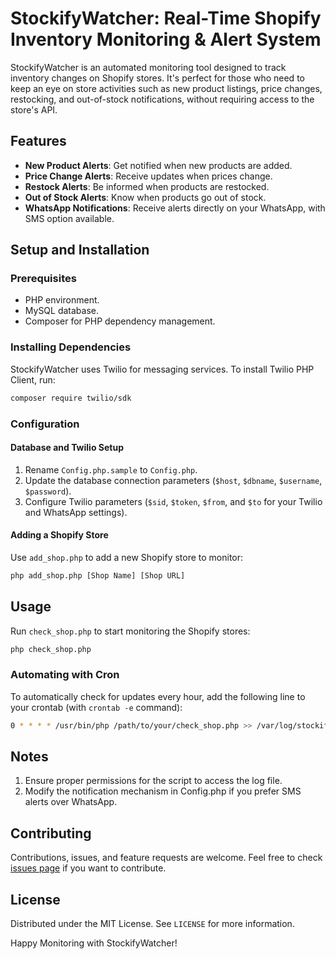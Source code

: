 # StockifyWatcher: Real-Time Shopify Inventory Monitoring & Alert System

StockifyWatcher is an automated monitoring tool designed to track inventory changes on Shopify stores. It's perfect for those who need to keep an eye on store activities such as new product listings, price changes, restocking, and out-of-stock notifications, without requiring access to the store's API.

## Features

- **New Product Alerts**: Get notified when new products are added.
- **Price Change Alerts**: Receive updates when prices change.
- **Restock Alerts**: Be informed when products are restocked.
- **Out of Stock Alerts**: Know when products go out of stock.
- **WhatsApp Notifications**: Receive alerts directly on your WhatsApp, with SMS option available.

## Setup and Installation

### Prerequisites

- PHP environment.
- MySQL database.
- Composer for PHP dependency management.

### Installing Dependencies

StockifyWatcher uses Twilio for messaging services. To install Twilio PHP Client, run:

```bash
composer require twilio/sdk
```

### Configuration

#### Database and Twilio Setup

1. Rename `Config.php.sample` to `Config.php`.
2. Update the database connection parameters (`$host`, `$dbname`, `$username`, `$password`).
3. Configure Twilio parameters (`$sid`, `$token`, `$from`, and `$to` for your Twilio and WhatsApp settings).

#### Adding a Shopify Store

Use `add_shop.php` to add a new Shopify store to monitor:

```bash
php add_shop.php [Shop Name] [Shop URL]
```


## Usage
Run `check_shop.php` to start monitoring the Shopify stores:
```bash
php check_shop.php
```

### Automating with Cron
To automatically check for updates every hour, add the following line to your crontab (with `crontab -e` command):

```bash
0 * * * * /usr/bin/php /path/to/your/check_shop.php >> /var/log/stockifywatcher.log 2>&1
```

## Notes

1. Ensure proper permissions for the script to access the log file.
2. Modify the notification mechanism in Config.php if you prefer SMS alerts over WhatsApp.

## Contributing
Contributions, issues, and feature requests are welcome. Feel free to check [issues page](https://github.com/TomBerger90/StockifyWatcher/issues) if you want to contribute.


## License
Distributed under the MIT License. See `LICENSE` for more information.


Happy Monitoring with StockifyWatcher!

